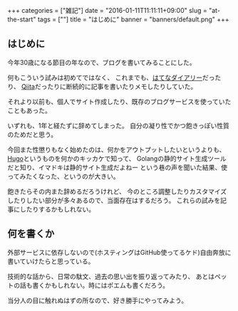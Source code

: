 +++
categories = ["雑記"]
date = "2016-01-11T11:11:11+09:00"
slug = "at-the-start"
tags = [""]
title = "はじめに"
banner = "banners/default.png"
+++

## はじめに ##

今年30歳になる節目の年なので、ブログを書いてみることにした。

何もこういう試みは初めてではなく、
これまでも、[はてなダイアリー](http://d.hatena.ne.jp/yuto_sasaki/)だったり、
[Qiita](http://qiita.com/yewton)だったりに断続的に記事を書いたりメモしたりしていた。

それより以前も、個人でサイト作成したり、既存のブログサービスを使っていたこともあった。

いずれも、1年と経たずに辞めてしまった。
自分の凝り性でかつ飽きっぽい性質のためだと思う。

今回また性懲りもなく始めたのは、何かをアウトプットしたいというよりも、
[Hugo](https://gohugo.io/)というものを何かのキッカケで知って、
Golangの静的サイト生成ツールだと知り、イマドキは静的サイト生成だよねー
という巷の声を聞いた結果、使ってみたくなった、というのが大きい。

飽きたらその内また辞めるだろうけれど、
今のところ調整したりカスタマイズしたりしたい部分が多々あるので、当面存在はするだろう。
これらの試みを記事にしたりするかもしれない。

## 何を書くか ##
外部サービスに依存しないので(ホスティングはGitHub使ってるケド)自由奔放に書いていけたらと思っている。

技術的な話から、日常の駄文、過去の思い出を振り返ってみたり、
あとはペットの話も書くかもしれない。時にはポエムも書くだろう。

当分人の目に触れぬはずの所なので、好き勝手にやってみよう。
